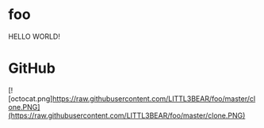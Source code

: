 # foo

HELLO WORLD!

# GitHub

[![octocat.png]https://raw.githubusercontent.com/LITTL3BEAR/foo/master/clone.PNG](https://raw.githubusercontent.com/LITTL3BEAR/foo/master/clone.PNG)
